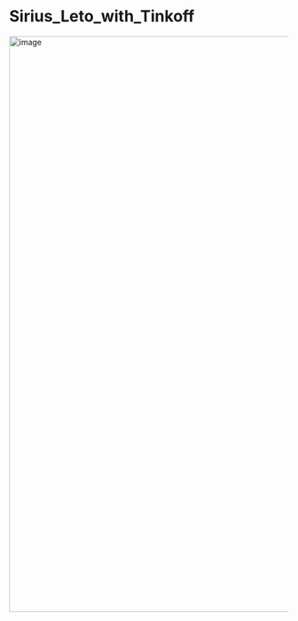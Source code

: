# Sirius_Leto_with_Tinkoff

<img width="1037" alt="image" src="https://user-images.githubusercontent.com/42536677/171834059-a6a05893-9ae9-4ede-9867-cd1ce2cdf8c0.png">

